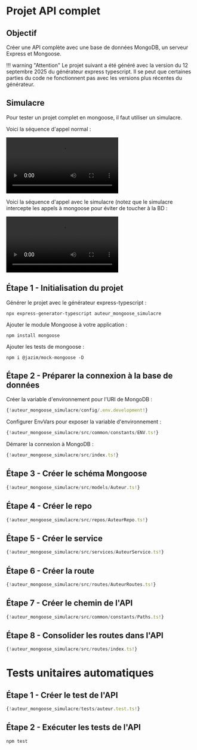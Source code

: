 # Projet API complet

## Objectif

Créer une API complète avec une base de données MongoDB, un serveur Express et Mongoose.

!!! warning "Attention"
    Le projet suivant a été généré avec la version du 12 septembre 2025 du générateur express typescript. Il se peut que certaines parties du code ne fonctionnent pas avec les versions plus récentes du générateur.

## Simulacre  

Pour tester un projet complet en mongoose, il faut utiliser un simulacre.  

Voici la séquence d'appel normal :  

![type:video](./videos/GET-normal.mp4)  

Voici la séquence d'appel avec le simulacre (notez que le simulacre intercepte les appels à mongoose pour éviter de toucher à la BD :   

![type:video](./videos/GET-simulacre.mp4)  

## Étape 1 - Initialisation du projet

Générer le projet avec le générateur express-typescript :  

``` nodejsrepl title="console"
npx express-generator-typescript auteur_mongoose_simulacre
```

Ajouter le module Mongoose à votre application :  

``` nodejsrepl title="console"
npm install mongoose
```

Ajouter les tests de mongoose :  

``` nodejsrepl title="console"
npm i @jazim/mock-mongoose -D
```


## Étape 2 - Préparer la connexion à la base de données

Créer la variable d'environnement pour l'URI de MongoDB :  

``` ts title="config/.env.development"
{!auteur_mongoose_simulacre/config/.env.development!}
```

Configurer EnvVars pour exposer la variable d'environnement :  

``` ts title="src/common/EnvVars.ts"
{!auteur_mongoose_simulacre/src/common/constants/ENV.ts!}
```

Démarer la connexion à MongoDB :  

``` ts title="src/index.ts"
{!auteur_mongoose_simulacre/src/index.ts!}
```

## Étape 3 - Créer le schéma Mongoose

``` ts title="src/models/Auteur.ts"
{!auteur_mongoose_simulacre/src/models/Auteur.ts!}
```

## Étape 4 - Créer le repo

``` ts title="src/repos/AuteurRepo.ts"
{!auteur_mongoose_simulacre/src/repos/AuteurRepo.ts!}
```

## Étape 5 - Créer le service

``` ts title="src/services/AuteurService.ts"
{!auteur_mongoose_simulacre/src/services/AuteurService.ts!}
``` 

## Étape 6 - Créer la route

``` ts title="src/routes/AuteurRoutes.ts"
{!auteur_mongoose_simulacre/src/routes/AuteurRoutes.ts!}
```

## Étape 7 - Créer le chemin de l'API

``` ts title="src/common/constants/Paths.ts"
{!auteur_mongoose_simulacre/src/common/constants/Paths.ts!}
```

## Étape 8 - Consolider les routes dans l'API

``` ts title="src/routes/index.ts"
{!auteur_mongoose_simulacre/src/routes/index.ts!}
```

# Tests unitaires automatiques

## Étape 1 - Créer le test de l'API

``` ts title="tests/auteur.test.ts"
{!auteur_mongoose_simulacre/tests/auteur.test.ts!}
```

## Étape 2 - Exécuter les tests de l'API

``` nodejsrepl title="console"
npm test
```

